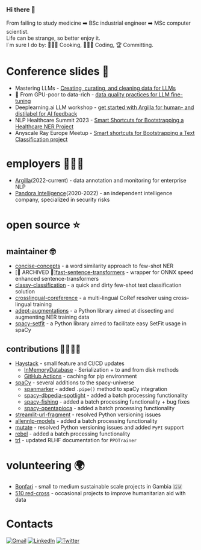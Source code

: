 ### Hi there 👋
From failing to study medicine ➡️ BSc industrial engineer ➡️ MSc computer scientist. \
Life can be strange, so better enjoy it. \
I´m sure I do by: 👨🏽‍🍳 Cooking, 👨🏽‍💻 Coding, 🏆 Committing.

# Conference slides 📖
- Mastering LLMs - [Creating, curating, and cleaning data for LLMs](https://docs.google.com/presentation/d/12n-_ivhTQQpeTKAIvmuxnUxkJ19zvtJzKBwvZn-t8rQ/edit?usp=sharing)
- 🧼 From GPU-poor to data-rich - [data quality practices for LLM fine-tuning](https://www.canva.com/design/DAGF-GwfVmI/ryeuPyHCz3WZl8P8MIEi_A/edit?utm_content=DAGF-GwfVmI&utm_campaign=designshare&utm_medium=link2&utm_source=sharebutton)
- Deeplearning.ai LLM workshop - [get started with Argilla for human- and distilabel for AI feedback](https://youtube.com/live/JNdRV7CDXKM?feature=shared)
- NLP Healthcare Summit 2023 - [Smart Shortcuts for Bootstrapping a Healthcare NER Project](https://youtu.be/t68kC5Dk4LA)
- Anyscale Ray Europe Meetup - [Smart shortcuts for Bootstrapping a Text Classification project](https://youtu.be/tdGvtMv8IiE)

# employers 👨🏽‍💻
- [Argilla](https://www.argilla.io/)(2022-current) - data annotation and monitoring for enterprise NLP
- [Pandora Intelligence](https://www.pandoraintelligence.com/)(2020-2022) - an independent intelligence company, specialized in security risks

# open source ⭐️

## maintainer 🤓
- [concise-concepts](https://github.com/davidberenstein1957/concise-concepts) - a word similarity approach to few-shot NER
- [🚧 ARCHIVED 🚧][fast-sentence-transformers](https://github.com/davidberenstein1957fast-sentence-transformers) - wrapper for ONNX speed enhanced sentence-transformers
- [classy-classification](https://github.com/davidberenstein1957/classy-classification) - a quick and dirty few-shot text classification solution
- [crosslingual-coreference](https://github.com/davidberenstein1957/crosslingual-coreference) - a multi-lingual CoRef resolver using cross-lingual training
- [adept-augmentations](https://github.com/argilla-io/adept-augmentations) - a Python library aimed at dissecting and augmenting NER training data
- [spacy-setfit](https://github.com/davidberenstein1957/spacy-setfit) - a Python library aimed to facilitate easy SetFit usage in spaCy

## contributions 🫱🏾‍🫲🏼 
- [Haystack]() - small feature and CI/CD updates
    - [InMemoryDatabase](https://github.com/deepset-ai/haystack/pull/7888) - Serialization + to and from disk methods 
    - [GitHub Actions](https://github.com/deepset-ai/haystack/pull/7890) - caching for pip environment
- [spaCy](https://github.com/explosion/spaCy) - several additions to the spacy-universe
    - [spanmarker](https://github.com/tomaarsen/SpanMarkerNER/pull/16) - added `.pipe()` method to spaCy integration
    - [spacy-dbpedia-spotlight](https://github.com/MartinoMensio/spacy-dbpedia-spotlight) - added a batch processing functionality
    - [spacy-fishing](https://github.com/Lucaterre/spacyfishing) - added a batch processing functionality + bug fixes
    - [spacy-opentapioca](https://github.com/UB-Mannheim/spacyopentapioca) - added a batch processing functionality
- [streamlit-url-fragment](https://github.com/ktosiek/streamlit-url-fragment) - resolved Python versioning issues
- [allennlp-models](https://github.com/allenai/allennlp-models) - added a batch processing functionality
- [mutate](https://github.com/infinitylogesh/mutate) - resolved Python versioning issues and added `PyPI` support
- [rebel](https://github.com/Babelscape/rebel) - added a batch processing functionality
- [trl](https://github.com/huggingface/trl/pull/665) - updated RLHF documentation for `PPOTrainer`


# volunteering 🌍
- [Bonfari](https://bonfari.nl/) - small to medium sustainable scale projects in Gambia 🇬🇲
- [510 red-cross](https://www.510.global/) - occasional projects to improve humanitarian aid with data

# Contacts
[![Gmail](https://img.shields.io/badge/Gmail-D14836?style=for-the-badge&logo=gmail&logoColor=white)](mailto:david.m.berenstein@gmail.com)
[![LinkedIn](https://img.shields.io/badge/LinkedIn-0077B5?style=for-the-badge&logo=linkedin&logoColor=white)](https://www.linkedin.com/in/david-berenstein-1bab11105/)
[![Twitter](https://img.shields.io/badge/Twitter-1DA1F2?style=for-the-badge&logo=twitter&logoColor=white)](https://twitter.com/davidbstein1957)
<!--
**davidberenstein1957/davidberenstein1957** is a ✨ _special_ ✨ repository because its `README.md` (this file) appears on your GitHub profile.

Here are some ideas to get you started:

- 🔭 I’m currently working on ...
- 🌱 I’m currently learning ...
- 👯 I’m looking to collaborate on ...
- 🤔 I’m looking for help with ...
- 💬 Ask me about ...
- 📫 How to reach me: ...
- 😄 Pronouns: ...
- ⚡ Fun fact: ...
-->

